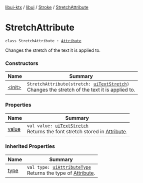 [libui-ktx](../../../index.md) / [libui](../../index.md) / [Stroke](../index.md) / [StretchAttribute](./index.md)

# StretchAttribute

`class StretchAttribute : `[`Attribute`](../-attribute/index.md)

Changes the stretch of the text it is applied to.

### Constructors

| Name | Summary |
|---|---|
| [&lt;init&gt;](-init-.md) | `StretchAttribute(stretch: `[`uiTextStretch`](../../ui-text-stretch.md)`)`<br>Changes the stretch of the text it is applied to. |

### Properties

| Name | Summary |
|---|---|
| [value](value.md) | `val value: `[`uiTextStretch`](../../ui-text-stretch.md)<br>Returns the font stretch stored in [Attribute](../-attribute/index.md). |

### Inherited Properties

| Name | Summary |
|---|---|
| [type](../-attribute/type.md) | `val type: `[`uiAttributeType`](../../ui-attribute-type.md)<br>Returns the type of [Attribute](../-attribute/index.md). |
